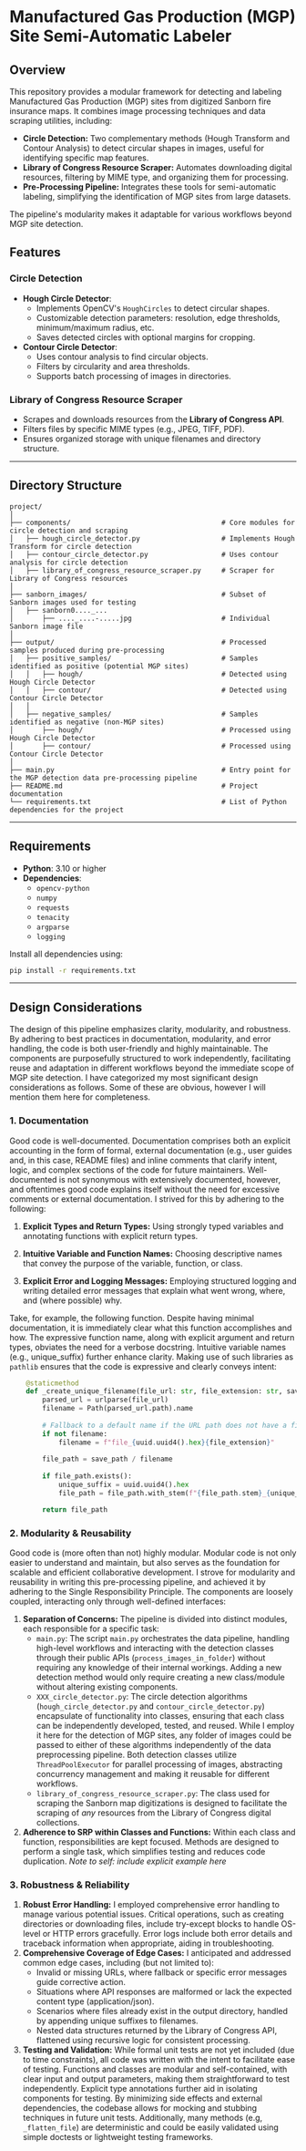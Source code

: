 # Manufactured Gas Production (MGP) Site Semi-Automatic Labeler

## Overview

This repository provides a modular framework for detecting and labeling Manufactured Gas Production (MGP) sites from digitized Sanborn fire insurance maps. It combines image processing techniques and data scraping utilities, including:

- **Circle Detection:** Two complementary methods (Hough Transform and Contour Analysis) to detect circular shapes in images, useful for identifying specific map features.
- **Library of Congress Resource Scraper:** Automates downloading digital resources, filtering by MIME type, and organizing them for processing.
- **Pre-Processing Pipeline:** Integrates these tools for semi-automatic labeling, simplifying the identification of MGP sites from large datasets.

The pipeline's modularity makes it adaptable for various workflows beyond MGP site detection.

## Features

### **Circle Detection**
- **Hough Circle Detector**:
  - Implements OpenCV's `HoughCircles` to detect circular shapes.
  - Customizable detection parameters: resolution, edge thresholds, minimum/maximum radius, etc.
  - Saves detected circles with optional margins for cropping.
- **Contour Circle Detector**:
  - Uses contour analysis to find circular objects.
  - Filters by circularity and area thresholds.
  - Supports batch processing of images in directories.

### **Library of Congress Resource Scraper**
- Scrapes and downloads resources from the **Library of Congress API**.
- Filters files by specific MIME types (e.g., JPEG, TIFF, PDF).
- Ensures organized storage with unique filenames and directory structure.

---

## Directory Structure

```
project/
│
├── components/                                     # Core modules for circle detection and scraping
│   ├── hough_circle_detector.py                    # Implements Hough Transform for circle detection
│   ├── contour_circle_detector.py                  # Uses contour analysis for circle detection
│   ├── library_of_congress_resource_scraper.py     # Scraper for Library of Congress resources
│
├── sanborn_images/                                 # Subset of Sanborn images used for testing
│   ├── sanborn0...._...
│       ├── ...._....-.....jpg                      # Individual Sanborn image file
│
├── output/                                         # Processed samples produced during pre-processing
│   ├── positive_samples/                           # Samples identified as positive (potential MGP sites)
│   │   ├── hough/                                  # Detected using Hough Circle Detector
│   │   ├── contour/                                # Detected using Contour Circle Detector
│   │
│   ├── negative_samples/                           # Samples identified as negative (non-MGP sites)
│       ├── hough/                                  # Processed using Hough Circle Detector
│       ├── contour/                                # Processed using Contour Circle Detector
│
├── main.py                                         # Entry point for the MGP detection data pre-processing pipeline
├── README.md                                       # Project documentation
└── requirements.txt                                # List of Python dependencies for the project
```

___

## Requirements
- **Python**: 3.10 or higher
- **Dependencies**:
  - `opencv-python`
  - `numpy`
  - `requests`
  - `tenacity`
  - `argparse`
  - `logging`

Install all dependencies using:
```bash
pip install -r requirements.txt
```

___


## Design Considerations

The design of this pipeline emphasizes clarity, modularity, and robustness. By adhering to best practices in documentation, modularity, and error handling, the code is both user-friendly and highly maintainable. The components are purposefully structured to work independently, facilitating reuse and adaptation in different workflows beyond the immediate scope of MGP site detection. I have categorized my most significant design considerations as follows. Some of these are obvious, however I will mention them here for completeness.

###  1. **Documentation**

 

Good code is well-documented. Documentation comprises both an explicit accounting in the form of formal, external documentation (e.g., user guides and, in this case, README files) and inline comments that clarify intent, logic, and complex sections of the code for future maintainers. Well-documented is not synonymous with extensively documented, however, and oftentimes good code explains itself without the need for excessive comments or external documentation. I strived for this by adhering to the following:

  
1. **Explicit Types and Return Types:**
  Using strongly typed variables and annotating functions with explicit return types.

2. **Intuitive Variable and Function Names:**
  Choosing descriptive names that convey the purpose of the variable, function, or class.

3. **Explicit Error and Logging Messages:**
  Employing structured logging and writing detailed error messages that explain what went wrong, where, and (where possible) why.

  Take, for example, the following function. Despite having minimal documentation, it is immediately clear what this function accomplishes and how. The expressive function name, along with explicit argument and return types, obviates the need for a verbose docstring. Intuitive variable names (e.g., unique_suffix) further enhance clarity. Making use of such libraries as `pathlib` ensures that the code is expressive and clearly conveys intent:

  

```python
	@staticmethod
	def _create_unique_filename(file_url: str, file_extension: str, save_path: Path) -> Path:
		parsed_url = urlparse(file_url)
		filename = Path(parsed_url.path).name
        
		# Fallback to a default name if the URL path does not have a file name
		if not filename:
			filename = f"file_{uuid.uuid4().hex}{file_extension}"
        	
		file_path = save_path / filename
        
		if file_path.exists():
			unique_suffix = uuid.uuid4().hex
			file_path = file_path.with_stem(f"{file_path.stem}_{unique_suffix}")

		return file_path
```

### 2. Modularity & Reusability

Good code is (more often than not) highly modular. Modular code is not only easier to understand and maintain, but also serves as the foundation for scalable and efficient collaborative development. I strove for modularity and reusability in writing this pre-processing pipeline, and achieved it by adhering to the Single Responsibility Principle. The components are loosely coupled, interacting only through well-defined interfaces:

1. **Separation of Concerns:** The pipeline is divided into distinct modules, each responsible for a specific task:
	- `main.py`: The script `main.py` orchestrates the data pipeline,  handling high-level workflows and interacting with the detection classes through their public APIs (`process_images_in_folder`) without requiring any knowledge of their internal workings. Adding a new detection method would only require creating a new class/module without altering existing components.
	- `XXX_circle_detector.py`: The circle detection algorithms (`hough_circle_detector.py` and `contour_circle_detector.py`) encapsulate of functionality into classes, ensuring that each class can be independently developed, tested, and reused. While I employ it here for the detection of MGP sites, any folder of images could be passed to either of these algorithms independently of the data preprocessing pipeline. Both detection classes utilize  `ThreadPoolExecutor`  for parallel processing of images, abstracting concurrency management and making it reusable for different workflows.
	-  `library_of_congress_resource_scraper.py`: The class used for scraping the Sanborn map digitizations is designed to facilitate the scraping of *any* resources from the Library of Congress digital collections.
2. **Adherence to SRP within Classes and Functions:** Within each class and function, responsibilities are kept focused. Methods are designed to perform a single task, which simplifies testing and reduces code duplication. *Note to self: include explicit example here*

### 3. Robustness & Reliability
1. **Robust Error Handling:** I employed comprehensive error handling to manage various potential issues. Critical operations, such as creating directories or downloading files, include try-except blocks to handle OS-level or HTTP errors gracefully. Error logs include both error details and traceback information when appropriate, aiding in troubleshooting.
2. **Comprehensive Coverage of Edge Cases:** I anticipated and addressed common edge cases, including (but not limited to):
	- Invalid or missing URLs, where fallback or specific error messages guide corrective action.
	- Situations where API responses are malformed or lack the expected content type (application/json).
	- Scenarios where files already exist in the output directory, handled by appending unique suffixes to filenames.
	- Nested data structures returned by the Library of Congress API, flattened using recursive logic for consistent processing.
3. **Testing and Validation:** While formal unit tests are not yet included (due to time constraints), all code was written with the intent to facilitate ease of testing. Functions and classes are modular and self-contained, with clear input and output parameters, making them straightforward to test independently. Explicit type annotations further aid in isolating components for testing. By minimizing side effects and external dependencies, the codebase allows for mocking and stubbing techniques in future unit tests. Additionally, many methods (e.g, `_flatten_file`) are deterministic and could be easily validated using simple doctests or lightweight testing frameworks.

